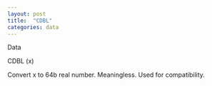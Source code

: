 ```yaml
---
layout: post
title:  "CDBL"
categories: data
---
```

Data

CDBL (x)

Convert x to 64b real number. Meaningless. Used for compatibility.

